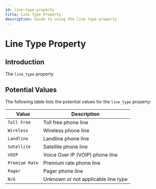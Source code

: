 ```yaml
---
id: line-type-property
title: Line Type Property
description: Guide to using the line type property
---
```


# Line Type Property

## Introduction

The `line_type` property

## Potential Values

The following table lists the potential values for the `line_type` property:

| Value          | Description                         |
| -------------- | ----------------------------------- |
| `Toll Free`    | Toll free phone line                |
| `Wireless`     | Wireless phone line                 |
| `Landline`     | Landline phone line                 |
| `Satellite`    | Satellite phone line                |
| `VOIP`         | Voice Over IP (VOIP) phone line     |
| `Premium Rate` | Premium rate phone line             |
| `Pager`        | Pager phone line                    |
| `N/A`          | Unknown or not applicable line type |
